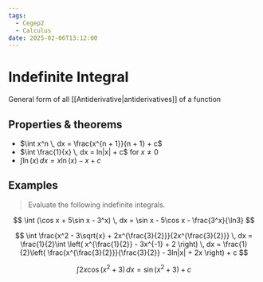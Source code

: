 ```yaml
---
tags:
  - Cegep2
  - Calculus
date: 2025-02-06T13:12:00
---
```


# Indefinite Integral

General form of all [[Antiderivative|antiderivatives]] of a function

## Properties & theorems

-  $\int x^n \, dx = \frac{x^{n + 1}}{n + 1} + c$
- $\int \frac{1}{x} \, dx = ln|x| + c$ for $x \ne 0$
- $\int \ln(x) \, dx = x\ln(x) - x + c$

## Examples

> Evaluate the following indefinite integrals.

$$
\int (\cos x + 5\sin x - 3^x) \, dx = \sin x - 5\cos x - \frac{3^x}{\ln3}
$$

$$
\int \frac{x^2 - 3\sqrt{x} + 2x^{\frac{3}{2}}}{2x^{\frac{3}{2}}} \, dx = \frac{1}{2}\int \left( x^{\frac{1}{2}} - 3x^{-1} + 2 \right) \, dx = \frac{1}{2}\left( \frac{x^{\frac{3}{2}}}{\frac{3}{2}} - 3ln|x| + 2x \right) + c
$$

$$
\int 2x\cos(x^2 + 3) \, dx = \sin(x^2 + 3) + c
$$